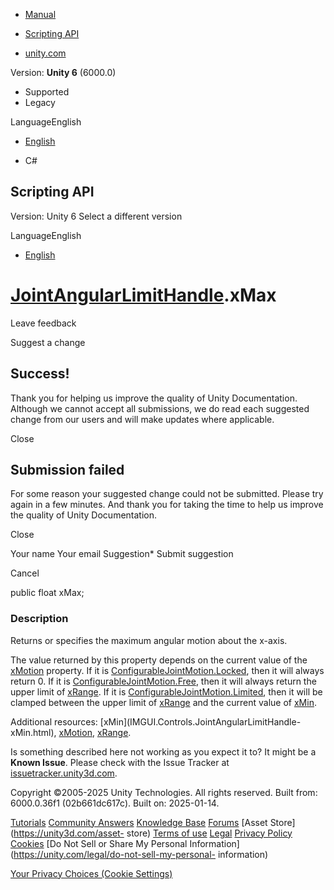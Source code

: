 [ ]()

  * [Manual](../Manual/index.html)
  * [Scripting API](../ScriptReference/index.html)

  * [unity.com](https://unity.com/)

Version: **Unity 6** (6000.0)

  * Supported
  * Legacy

LanguageEnglish

  * [English]()

  * C#

[ ](https://docs.unity3d.com)

## Scripting API

Version: Unity 6 Select a different version

LanguageEnglish

  * [English]()

#  [JointAngularLimitHandle](IMGUI.Controls.JointAngularLimitHandle.html).xMax

Leave feedback

Suggest a change

## Success!

Thank you for helping us improve the quality of Unity Documentation. Although
we cannot accept all submissions, we do read each suggested change from our
users and will make updates where applicable.

Close

## Submission failed

For some reason your suggested change could not be submitted. Please <a>try
again</a> in a few minutes. And thank you for taking the time to help us
improve the quality of Unity Documentation.

Close

Your name Your email Suggestion* Submit suggestion

Cancel

[ ]()

public float xMax;

### Description

Returns or specifies the maximum angular motion about the x-axis.

The value returned by this property depends on the current value of the
[xMotion](IMGUI.Controls.JointAngularLimitHandle-xMotion.html) property. If it
is [ConfigurableJointMotion.Locked](ConfigurableJointMotion.Locked.html), then
it will always return 0. If it is
[ConfigurableJointMotion.Free](ConfigurableJointMotion.Free.html), then it
will always return the upper limit of
[xRange](IMGUI.Controls.JointAngularLimitHandle-xRange.html). If it is
[ConfigurableJointMotion.Limited](ConfigurableJointMotion.Limited.html), then
it will be clamped between the upper limit of
[xRange](IMGUI.Controls.JointAngularLimitHandle-xRange.html) and the current
value of [xMin](IMGUI.Controls.JointAngularLimitHandle-xMin.html).  
  
Additional resources: [xMin](IMGUI.Controls.JointAngularLimitHandle-
xMin.html), [xMotion](IMGUI.Controls.JointAngularLimitHandle-xMotion.html),
[xRange](IMGUI.Controls.JointAngularLimitHandle-xRange.html).

Is something described here not working as you expect it to? It might be a
**Known Issue**. Please check with the Issue Tracker at
[issuetracker.unity3d.com](https://issuetracker.unity3d.com).

Copyright ©2005-2025 Unity Technologies. All rights reserved. Built from:
6000.0.36f1 (02b661dc617c). Built on: 2025-01-14.

[Tutorials](https://unity3d.com/learn) [Community
Answers](https://answers.unity3d.com) [Knowledge
Base](https://support.unity3d.com/hc/en-us)
[Forums](https://forum.unity3d.com) [Asset Store](https://unity3d.com/asset-
store) [Terms of use](https://docs.unity3d.com/Manual/TermsOfUse.html)
[Legal](https://unity.com/legal) [Privacy
Policy](https://unity.com/legal/privacy-policy)
[Cookies](https://unity.com/legal/cookie-policy) [Do Not Sell or Share My
Personal Information](https://unity.com/legal/do-not-sell-my-personal-
information)

[Your Privacy Choices (Cookie Settings)](javascript:void\(0\);)

